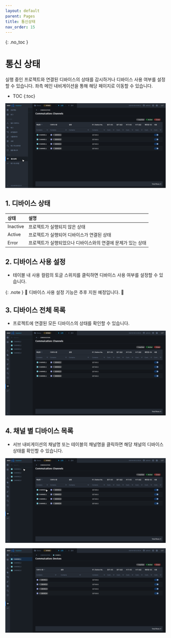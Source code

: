 ```yaml
---
layout: default
parent: Pages
title: 통신상태
nav_order: 15
---
```


{: .no_toc }
# 통신 상태
실행 중인 프로젝트와 연결된 디바이스의 상태를 감시하거나 디바이스 사용 여부를 설정할 수 있습니다. 좌측 메인 내비게이션을 통해 해당 페이지로 이동할 수 있습니다.

- TOC
{:toc}

![Communication - Nav](./communication-nav.png)


## 1. 디바이스 상태

| 상태                                         | 설명 |
| :------------------------------------------- | :--- |
| <span class="highlight-gray">Inactive</span> | 프로젝트가 실행되지 않은 상태 |
| <span class="highlight-green">Active</span>  | 프로젝트가 실행되어 디바이스가 연결된 상태 |
| <span class="highlight-red">Error</span>     | 프로젝트가 실행되었으나 디바이스와의 연결에 문제가 있는 상태 |


## 2. 디바이스 사용 설정
- 테이블 내 사용 컬럼의 토글 스위치를 클릭하면 디바이스 사용 여부를 설정할 수 있습니다.

{: .note }
🚧 디바이스 사용 설정 기능은 추후 지원 예정입니다. 🚧 


## 3. 디바이스 전체 목록
- 프로젝트에 연결된 모든 디바이스의 상태를 확인할 수 있습니다.

![Communication](./communication-channels.png)

## 4. 채널 별 디바이스 목록
- 서브 내비게이션의 채널명 또는 테이블의 채널명을 클릭하면 해당 채널의 디바이스 상태를 확인할 수 있습니다.

![Communication - Devices Button](./communication-devices-button.png)

![Communication - Devices](./communication-devices.png)
